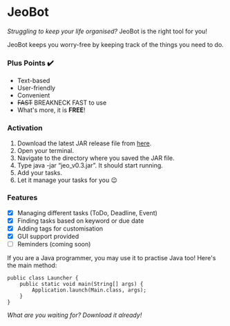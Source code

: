 # JeoBot

_Struggling to keep your life organised?_
JeoBot is the right tool for you!

JeoBot keeps you worry-free by keeping track of the things you need to do.

### Plus Points ✔️
- Text-based
- User-friendly
- Convenient
- ~~FAST~~ BREAKNECK FAST to use
- What's more, it is **FREE**!

### Activation
1. Download the latest JAR release file from [here](https://github.com/Jun-How/ip/releases/tag/A-Release).
2. Open your terminal.
3. Navigate to the directory where you saved the JAR file.
4. Type java -jar “jeo_v0.3.jar”. It should start running.
5. Add your tasks.
6. Let it manage your tasks for you 😉

### Features
- [x] Managing different tasks (ToDo, Deadline, Event)
- [x] Finding tasks based on keyword or due date
- [x] Adding tags for customisation
- [x] GUI support provided
- [ ] Reminders (coming soon)

If you are a Java programmer, you may use it to practise Java too! Here's the main method:

```
public class Launcher {
    public static void main(String[] args) {
        Application.launch(Main.class, args);
    }
}
```
_What are you waiting for? Download it already!_
